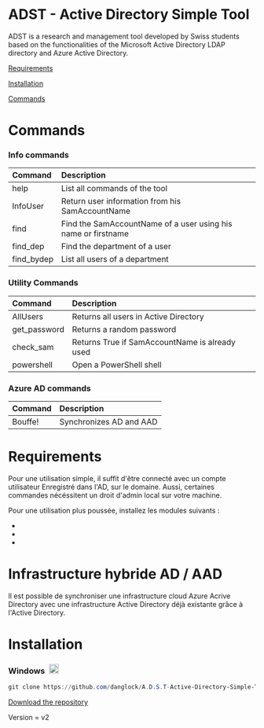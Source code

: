 # ADST - Active Directory Simple Tool

ADST is a research and management tool developed by Swiss students based on the functionalities of the Microsoft Active Directory LDAP directory and Azure Active Directory.

[Requirements](#requirements)

[Installation](#installation)

[Commands](#commands)



# Commands
### Info commands
|**Command**|**Description**|
|:------|:----------|
| help  | List all commands of the tool
|InfoUser|Return user information from his SamAccountName|
|find   |Find the SamAccountName of a user using his name or firstname
|find_dep|Find the department of a user
|find_bydep|List all users of a department

### Utility Commands
|**Command**|**Description**|
|:------|:----------|
|AllUsers|Returns all users in Active Directory
|get_password|Returns a random password
|check_sam|Returns True if SamAccountName is already used
|powershell|Open a PowerShell shell

### Azure AD commands
|**Command**|**Description**|
|:------|:----------|
|Bouffe!|Synchronizes AD and AAD

# Requirements


Pour une utilisation simple, il suffit d'être connecté avec un compte utilisateur Enregistré dans l'AD, sur le domaine.
Aussi, certaines commandes nécéssitent un droit d'admin local sur votre machine.

Pour une utilisation plus poussée, installez les modules suivants :

- 
- 
- 



# Infrastructure hybride AD / AAD

Il est possible de synchroniser une infrastructure cloud Azure Acrive Directory avec une infrastructure Active Directory
déjà existante grâce à l'Active Directory.


# Installation
<h3><strong>Windows </strong>&nbsp;<img src="https://cdn.icon-icons.com/icons2/1488/PNG/512/5314-windows_102509.png" alt="" width="20" height="20" /></h3>

```PowerShell
git clone https://github.com/danglock/A.D.S.T-Active-Directory-Simple-Tool/archive/refs/heads/main.zip
```

[Download the repository](https://github.com/danglock/A.D.S.T-Active-Directory-Simple-Tool/archive/refs/heads/main.zip)


Version = v2
